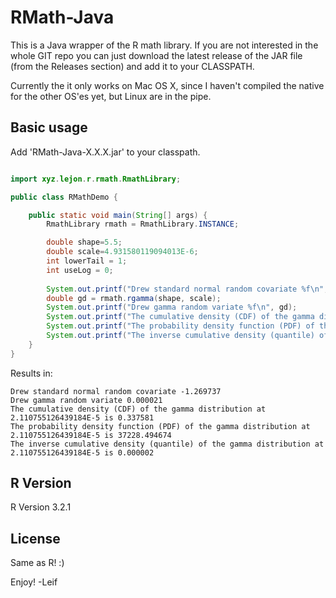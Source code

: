 RMath-Java
==========

This is a Java wrapper of the R math library. If you are not interested in the whole GIT repo you can just download the latest release of the JAR file (from the Releases section) and add it to your CLASSPATH. 

Currently the it only works on Mac OS X, since I haven't compiled the native for the other OS'es yet, but Linux are in the pipe.

## Basic usage 

Add 'RMath-Java-X.X.X.jar' to your classpath.
  
```java

import xyz.lejon.r.rmath.RmathLibrary;

public class RMathDemo {

	public static void main(String[] args) {
		RmathLibrary rmath = RmathLibrary.INSTANCE;

		double shape=5.5;
		double scale=4.931580119094013E-6;
		int lowerTail = 1;
		int useLog = 0; 
		
		System.out.printf("Drew standard normal random covariate %f\n", rmath.rnorm(0.0, 1.0));
		double gd = rmath.rgamma(shape, scale);
	    System.out.printf("Drew gamma random variate %f\n", gd);
	    System.out.printf("The cumulative density (CDF) of the gamma distribution at " + gd + " is %f\n", rmath.pgamma(gd,shape,scale,lowerTail,useLog));
	    System.out.printf("The probability density function (PDF) of the gamma distribution at " + gd + " is %f\n", rmath.dgamma(gd,shape,scale,useLog));
	    System.out.printf("The inverse cumulative density (quantile) of the gamma distribution at " + gd + " is %f\n", rmath.qgamma(gd, shape, scale,lowerTail,useLog));
	}
}
```

Results in:

```
Drew standard normal random covariate -1.269737
Drew gamma random variate 0.000021
The cumulative density (CDF) of the gamma distribution at 2.110755126439184E-5 is 0.337581
The probability density function (PDF) of the gamma distribution at 2.110755126439184E-5 is 37228.494674
The inverse cumulative density (quantile) of the gamma distribution at 2.110755126439184E-5 is 0.000002
```

## R Version 

R Version 3.2.1

## License

Same as R! :)

Enjoy!
-Leif
  